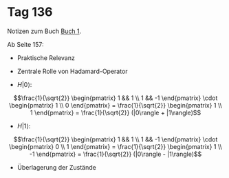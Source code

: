 # Tag 136

Notizen zum Buch [Buch 1](../Buch1.md).

Ab Seite 157:
* Praktische Relevanz

* Zentrale Rolle von Hadamard-Operator
* $H |0\rangle$:
```math
\frac{1}{\sqrt{2}}
\begin{pmatrix}
1 &&  1 \\
1 && -1
\end{pmatrix}
\cdot
\begin{pmatrix}
1 \\
0
\end{pmatrix}
=
\frac{1}{\sqrt{2}}
\begin{pmatrix}
1 \\
1
\end{pmatrix}
=
\frac{1}{\sqrt{2}} (|0\rangle + |1\rangle)
```
* $H |1\rangle$:
```math
\frac{1}{\sqrt{2}}
\begin{pmatrix}
1 &&  1 \\
1 && -1
\end{pmatrix}
\cdot
\begin{pmatrix}
0 \\
1
\end{pmatrix}
=
\frac{1}{\sqrt{2}}
\begin{pmatrix}
1 \\
-1
\end{pmatrix}
=
\frac{1}{\sqrt{2}} (|0\rangle - |1\rangle)
```
* Überlagerung der Zustände
